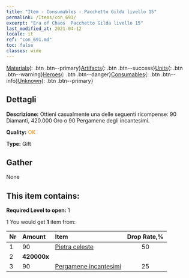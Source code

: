 ```yaml
---
title: "Item - Consumables - Pacchetto Gilda livello 15"
permalink: /Items/con_691/
excerpt: "Era of Chaos  Pacchetto Gilda livello 15"
last_modified_at: 2021-04-12
locale: it
ref: "con_691.md"
toc: false
classes: wide
---
```

 [Materials](/it/Items/){: .btn .btn--primary}[Artifacts](/it/Items/Artifacts/){: .btn .btn--success}[Units](/it/Items/Units/){: .btn .btn--warning}[Heroes](/it/Items/Heroes/){: .btn .btn--danger}[Consumables](/it/Items/Consumables/){: .btn .btn--info}[Unknown](/it/Items/Unknown/){: .btn .btn--primary}

## Dettagli
 **Descrizione:** Ottieni casualmente una delle seguenti ricompense: 90 Diamanti, 420.000 Oro o 90 Pergamene degli incantesimi.

 **Quality:** <span style="color: #FF8C00">OK</span>

 **Type:** Gift

## Gather

  None

## This item contains:

 **Required Level to open:** 1

 1 You would get **1** item  from:

  | Nr | Amount |     Item    | Drop Rate,% |
  |:---|:-------|:------------|:---------:|
  | 1 | 90 | [Pietra celeste](/it/Items/art_188/) | 50 | 
  | 2 |  **420000x** | <i class="fas fa-coins"/> |  | 25 | 
  | 3 | 90 | [Pergamene incantesimi](/it/Items/con_694/) | 25 | 
